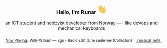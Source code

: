 <h3 align="center">Hallo, I'm Runar <img src="./assets/wave.gif" width="30px" height="30px"></h3>

<div align="center">an ICT student and hobbyist developer from Norway — I like devops and mechanical keyboards</div>

<br/>
<div align="right"><sub>
  <a href="https://www.last.fm/user/runarsf">Now Playing</a>: Willy William &mdash; Ego - Radio Edit (Une seule vie (Collector)) &nbsp;&nbsp; <a href="https:&#x2F;&#x2F;www.last.fm&#x2F;music&#x2F;Willy+William&#x2F;_&#x2F;Ego+-+Radio+Edit">:musical_note:</a>
</sub></div>

